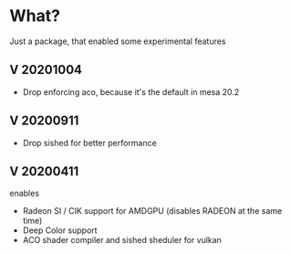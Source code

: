 # What?
Just a package, that enabled some experimental features

## V 20201004
* Drop enforcing aco, because it's the default in mesa 20.2

## V 20200911
* Drop sished for better performance

## V 20200411
enables
* Radeon SI / CIK support for AMDGPU (disables RADEON at the same time)
* Deep Color support
* ACO shader compiler and sished sheduler for vulkan
